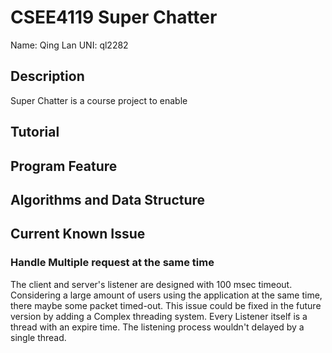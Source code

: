 # CSEE4119 Super Chatter

Name: Qing Lan						UNI: ql2282

## Description
Super Chatter is a course project to enable 

## Tutorial

## Program Feature

## Algorithms and Data Structure

## Current Known Issue

### Handle Multiple request at the same time
The client and server's listener are designed with 100 msec timeout. Considering a large amount of users using the application at the same time, there maybe some packet timed-out. This issue could be fixed in the future version by adding a Complex threading system. Every Listener itself is a thread with an expire time. The listening process wouldn't delayed by a single thread. 